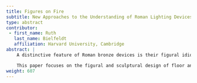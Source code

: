 ```yaml
---
title: Figures on Fire
subtitle: New Approaches to the Understanding of Roman Lighting Devices in Bronze
type: abstract
contributor:
 - first_name: Ruth
   last_name: Bielfeldt
   affiliation: Harvard University, Cambridge
abstract: |
    A distinctive feature of Roman bronze devices is their figural idiosyncrasy: the sometimes charming, sometimes bizarre mixture of anthropomorphic, zoomorphic, and floral forms employed for stems, legs, handles, and bodies. Vitruvius famously criticized such fanciful visual language in the vegetabilized architectures of Roman wall-painting; what has been sidelined in the discussions on Vitruvius and the *monstra* is that the wall-paintings merely elaborated motifs long established in furniture. In scholarship on furnishings, their hybrid composition was first appreciated as delightful, and later, under the verdict of twentieth-century aesthetics, dismissed as superfluous ornamentation (“kitsch”). But it was never studied for what it can tell us about the notions associated with banquet accessories, corporeality, skillfulness, movement, and, not least, the physical energy—heat and light—produced by them.

    This paper focuses on the figural and sculptural design of floor and table candelabra as well as select lamps from Pompeii and Herculaneum, which are part of a new research and database project on Roman lighting and heating devices in bronze led by the author in collaboration with Norbert Franken (Berlin). A large number of candelabra, largely unpublished, are held by the National Museum of Naples (270 specimens). Starting from this chronologically homogenous group of lighting devices, I explore avenues toward a new conceptual framework that enables us to integrate the objects’ intriguing “sculpturalism” with other, often sundered aspects: their energy and matter (fire and metal), their production technique and functionality, their effect on space and ambience, and ultimately their precarious status as objects managed by slaves.
weight: 607
---
```

